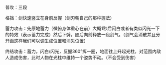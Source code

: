 普攻：三段

格挡：剑快速竖立在身前反握（剑刃朝自己的那种握法）

蓄力攻击：先原地蓄力（微俯身体重心在前）大概1秒后闪白或者有类似闪光一下的特效（表示蓄力完成）然后下劈，随后向前释放一段剑气。（剑气会消散并且分开画这样我们可以调生成位置和消失位置）

终结攻击：蓄力，闪白/闪光，反握360°挥一圈，地面往上升起光柱，对范围内敌人造成伤害，此时人物在光柱中维持一个姿势不动。（不会受到伤害）


